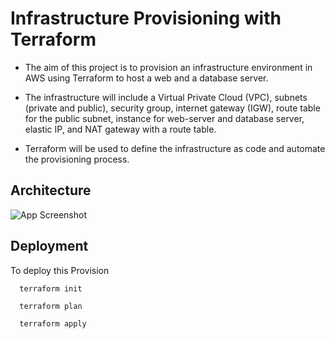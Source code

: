 
# Infrastructure Provisioning with Terraform

- The aim of this project is to provision an infrastructure environment in AWS using Terraform to host a web and a database server.

- The infrastructure will include a Virtual Private Cloud (VPC), subnets (private and public), security group, internet gateway (IGW), route table for the public subnet, instance for web-server and database server, elastic IP, and NAT gateway with a route table.

- Terraform will be used to define the infrastructure as code and automate the provisioning process.






## Architecture

![App Screenshot](https://imgur.com/Ahyr0bY)

## Deployment

To deploy this Provision 

```
  terraform init
```
```
  terraform plan
```
```
  terraform apply
```

  